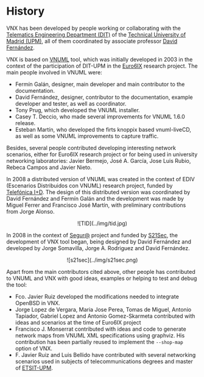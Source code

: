 # History

VNX has been developed by people working or collaborating with the [Telematics Engineering Department (DIT)](http://www.dit.upm.es) of the [Technical University of Madrid (UPM)](http://www.upm.es/internacional), all of them coordinated by associate professor [David Fernández](http://www.dit.upm.es/david).

VNX is based on [VNUML](http://www.dit.upm.es/vnuml) tool, which was initially developed in 2003 in the context of the participation of DIT-UPM in the [Euro6IX](http://www.euro6ix.org) research project. The main people involved in VNUML were:

- Fermín Galán, designer, main developer and main contributor to the documentation.
- David Fernández, designer, contributor to the documentation, example developer and tester, as well as coordinator. 
- Tony Prug, which developed the VNUML installer.
- Casey T. Deccio, who made several improvements for VNUML 1.6.0 release.
- Esteban Martín, who developed the firts knoppix based vnuml-liveCD, as well as some VNUML improvements to capture traffic.

Besides, several people contributed developing interesting network scenarios, either for Euro6IX research project or for being used in university networking laboratories: Javier Bermejo, José A. García, Jose Luis Rubio, Rebeca Campos and Javier Nieto. 

In 2008 a distributed version of VNUML was created in the context of EDIV (Escenarios Distribuidos con VNUML) research project, funded by [Telefónica I+D](http://www.tid.es). The design of this distributed version was coordinated by David Fernández and Fermín Galán and the development was made by Miguel Ferrer and Francisco José Martín, with preliminary contributions from Jorge Alonso. 

<center>![TID](../img/tid.jpg)</center>

In 2008 in the context of [Segur@](http://www.s21sec.com/segura/segura.html) project and funded by [S21Sec](http://www.s21sec.com), the development of VNX tool began, being designed by David Fernández and developed by Jorge Somavilla, Jorge A. Rodriguez and David Fernández. 

<center>![s21sec](../img/s21sec.png)</center>

Apart from the main contributors cited above, other people has contributed to VNUML and VNX with good ideas, examples or helping to test and debug the tool:

- Fco. Javier Ruiz developed the modifications needed to integrate OpenBSD in VNX.
- Jorge Lopez de Vergara, Maria Jose Perea, Tomas de Miguel, Antonio Tapiador, Gabriel Lopez and Antonio Gomez-Skarmeta contributed with ideas and scenarios at the time of Euro6IX project
- Francisco J. Monserrat contributed with ideas and code to generate network maps from VNUML XML specifications using graphviz. His contribution has been partially reused to implement the `--shop-map` option of VNX.
- F. Javier Ruiz and Luis Bellido have contributed with several networking scenarios used in subjects of telecommunications degrees and master of [ETSIT-UPM](http://www.etsit.upm.es).
